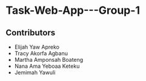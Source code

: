 # Task-Web-App---Group-1
<!-- Names of Contributors -->
## Contributors
- Elijah Yaw Apreko
- Tracy Akorfa  Agbanu
- Martha Amponsah Boateng
- Nana Ama Yeboaa Keteku
- Jemimah Yawuli
